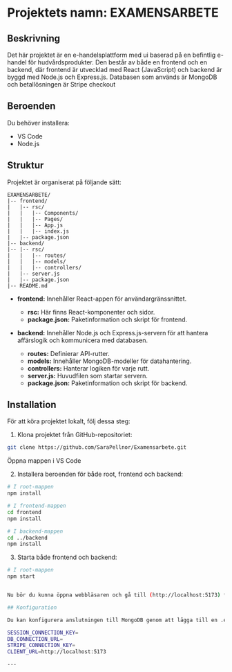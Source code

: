 # Projektets namn: EXAMENSARBETE

## Beskrivning
Det här projektet är en e-handelsplattform med ui baserad på en befintlig e-handel för hudvårdsprodukter. Den består av både en frontend och en backend, där frontend är utvecklad med React (JavaScript) och backend är byggd med Node.js och Express.js. Databasen som används är MongoDB och betallösningen är Stripe checkout

## Beroenden

Du behöver installera:
- VS Code
- Node.js

## Struktur

Projektet är organiserat på följande sätt:

```
EXAMENSARBETE/
|-- frontend/
|   |-- rsc/
|   |   |-- Components/
|   |   |-- Pages/
|   |   |-- App.js
|   |   |-- index.js
|   |-- package.json
|-- backend/
|-- |-- rsc/
|   |   |-- routes/
|   |   |-- models/
|   |   |-- controllers/
|   |-- server.js
|   |-- package.json
|-- README.md
```

- **frontend:** Innehåller React-appen för användargränssnittet.
  - **rsc:** Här finns React-komponenter och sidor.
  - **package.json:** Paketinformation och skript för frontend.

- **backend:** Innehåller Node.js och Express.js-servern för att hantera affärslogik och kommunicera med databasen.
  - **routes:** Definierar API-rutter.
  - **models:** Innehåller MongoDB-modeller för datahantering.
  - **controllers:** Hanterar logiken för varje rutt.
  - **server.js:** Huvudfilen som startar servern.
  - **package.json:** Paketinformation och skript för backend.

## Installation

För att köra projektet lokalt, följ dessa steg:

1. Klona projektet från GitHub-repositoriet:

```bash
git clone https://github.com/SaraPellnor/Examensarbete.git

```
Öppna mappen i VS Code

2. Installera beroenden för både root,  frontend och backend:

```bash
# I root-mappen
npm install

# I frontend-mappen
cd frontend
npm install

# I backend-mappen
cd ../backend
npm install
```

3. Starta både frontend och backend:

```bash
# I root-mappen
npm start


Nu bör du kunna öppna webbläsaren och gå till (http://localhost:5173) för att se den lokala versionen av hudvårdsbutiken.

## Konfiguration

Du kan konfigurera anslutningen till MongoDB genom att lägga till en .env i `backend/` och ange dina egna keys.

SESSION_CONNECTION_KEY=
DB_CONNECTION_URL=
STRIPE_CONNECTION_KEY=
CLIENT_URL=http://localhost:5173

---